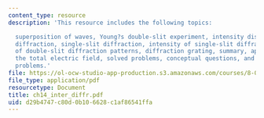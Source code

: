 ```yaml
---
content_type: resource
description: 'This resource includes the following topics:

  superposition of waves, Young?s double-slit experiment, intensity distribution,
  diffraction, single-slit diffraction, intensity of single-slit diffraction, intensity
  of double-slit diffraction patterns, diffraction grating, summary, appendix: computing
  the total electric field, solved problems, conceptual questions, and additional
  problems.'
file: https://ol-ocw-studio-app-production.s3.amazonaws.com/courses/8-02t-electricity-and-magnetism-spring-2005/d29b4747c80d0b106628c1af86541ffa_ch14_inter_diffr.pdf
file_type: application/pdf
resourcetype: Document
title: ch14_inter_diffr.pdf
uid: d29b4747-c80d-0b10-6628-c1af86541ffa
---
```

